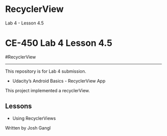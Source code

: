 # RecyclerView
Lab 4 - Lesson 4.5

# CE-450 Lab 4 Lesson 4.5
#RecyclerView

---
This repository is for Lab 4 submission.

- Udacity’s Android Basics - RecyclerView App

This project implemented a recyclerView.

## Lessons
 
- Using RecyclerViews


Written by Josh Gangl
